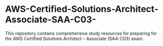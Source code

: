 # AWS-Certified-Solutions-Architect-Associate-SAA-C03-
This repository contains comprehensive study resources for preparing for the AWS Certified Solutions Architect – Associate (SAA-C03) exam.
